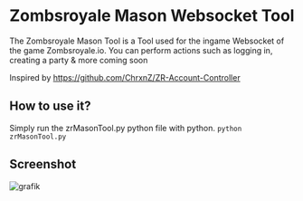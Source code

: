 # Zombsroyale Mason Websocket Tool
The Zombsroyale Mason Tool is a Tool used for the ingame Websocket of the game Zombsroyale.io. You can perform actions such as logging in, creating a party & more coming soon

Inspired by https://github.com/ChrxnZ/ZR-Account-Controller



## How to use it? 

Simply run the zrMasonTool.py python file with python.
```python zrMasonTool.py```

## Screenshot

![grafik](https://user-images.githubusercontent.com/67420120/227804753-1fcd4795-c2fa-4865-9b42-a5b2cccc06e6.png)

